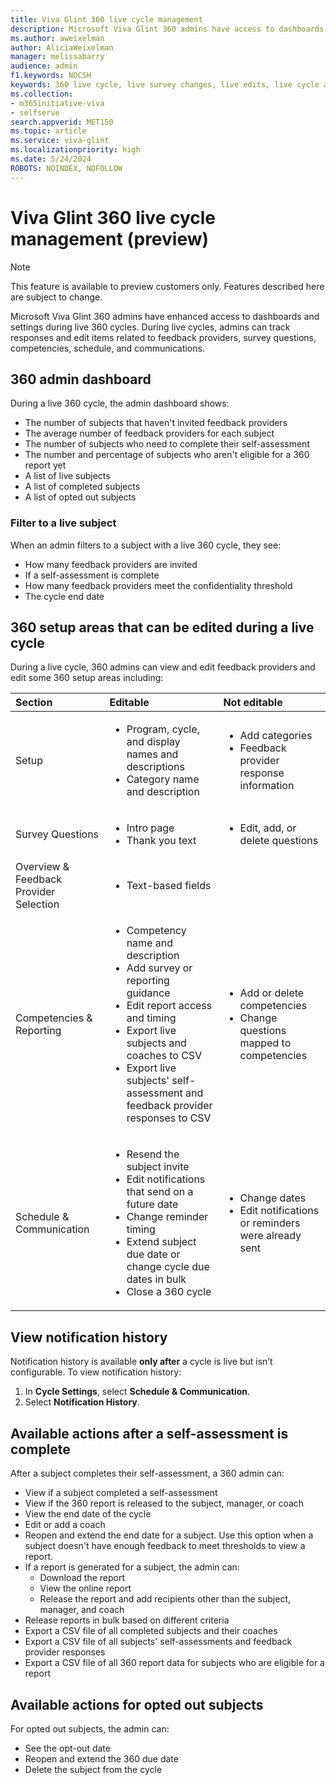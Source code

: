 ```yaml
---
title: Viva Glint 360 live cycle management
description: Microsoft Viva Glint 360 admins have access to dashboards and settings during live 360 cycles that allow them to track responses and edit some elements related to feedback providers, survey questions, competencies, schedule, and communications.
ms.author: aweixelman
author: AliciaWeixelman
manager: melissabarry
audience: admin
f1.keywords: NOCSH
keywords: 360 live cycle, live survey changes, live edits, live cycle actions
ms.collection:  
- m365initiative-viva
- selfserve 
search.appverid: MET150 
ms.topic: article
ms.service: viva-glint
ms.localizationpriority: high
ms.date: 5/24/2024
ROBOTS: NOINDEX, NOFOLLOW
---
```


# Viva Glint 360 live cycle management (preview)

> [!NOTE]
> This feature is available to preview customers only. Features described here are subject to change.

Microsoft Viva Glint 360 admins have enhanced access to dashboards and settings during live 360 cycles. During live cycles, admins can track responses and edit items related to feedback providers, survey questions, competencies, schedule, and communications.

## 360 admin dashboard

During a live 360 cycle, the admin dashboard shows:

- The number of subjects that haven't invited feedback providers
- The average number of feedback providers for each subject
- The number of subjects who need to complete their self-assessment
- The number and percentage of subjects who aren't eligible for a 360 report yet
- A list of live subjects
- A list of completed subjects
- A list of opted out subjects

### Filter to a live subject

When an admin filters to a subject with a live 360 cycle, they see:

- How many feedback providers are invited
- If a self-assessment is complete
- How many feedback providers meet the confidentiality threshold
- The cycle end date

## 360 setup areas that can be edited during a live cycle

During a live cycle, 360 admins can view and edit feedback providers and edit some 360 setup areas including:

|Section   |Editable   |Not editable|
|:----------|:-----------|:------------|
|Setup     |<ul><li>Program, cycle, and display names and descriptions</li><li>Category name and description</li></ul>       |<ul><li>Add categories</li><li>Feedback provider response information</li></ul>        |
|Survey Questions|<ul><li>Intro page</li><li>Thank you text</li></ul>    |<ul><li>Edit, add, or delete questions</li></ul> |
|Overview & Feedback Provider Selection|<ul><li>Text-based fields</li></ul>    | |
|Competencies & Reporting |<ul><li>Competency name and description</li><li>Add survey or reporting guidance</li><li>Edit report access and timing</li><li>Export live subjects and coaches to CSV</li><li>Export live subjects' self-assessment and feedback provider responses to CSV</li></ul>    |<ul><li>Add or delete competencies</li><li>Change questions mapped to competencies</li></ul>  |
|Schedule & Communication|<ul><li>Resend the subject invite</li><li>Edit notifications that send on a future date</li><li>Change reminder timing</li><li>Extend subject due date or change cycle due dates in bulk</li><li>Close a 360 cycle</li></ul>    |<ul><li>Change dates</li><li>Edit notifications or reminders were already sent</li></ul> |

## View notification history

Notification history is available **only after** a cycle is live but isn’t configurable. To view notification history:

1. In **Cycle Settings**, select **Schedule & Communication**.
2. Select **Notification History**.

## Available actions after a self-assessment is complete

After a subject completes their self-assessment, a 360 admin can:

- View if a subject completed a self-assessment
- View if the 360 report is released to the subject, manager, or coach
- View the end date of the cycle
- Edit or add a coach
- Reopen and extend the end date for a subject. Use this option when a subject doesn't have enough feedback to meet thresholds to view a report.
- If a report is generated for a subject, the admin can:
  - Download the report
  - View the online report
  - Release the report and add recipients other than the subject, manager, and coach
- Release reports in bulk based on different criteria
- Export a CSV file of all completed subjects and their coaches
- Export a CSV file of all subjects' self-assessments and feedback provider responses
- Export a CSV file of all 360 report data for subjects who are eligible for a report

## Available actions for opted out subjects

For opted out subjects, the admin can: 

- See the opt-out date
- Reopen and extend the 360 due date
- Delete the subject from the cycle
